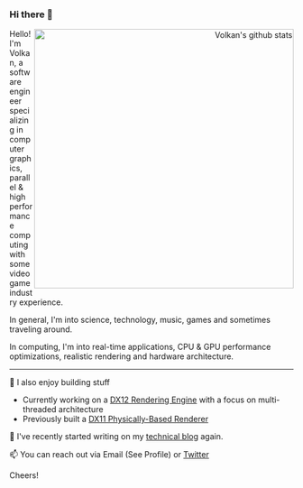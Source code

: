 ### Hi there 👋

<p align="right">
  <a href="https://github.com/anuraghazra/github-readme-stats">
    <img width="460" align="right" alt="Volkan's github stats" src="https://github-readme-stats.vercel.app/api?username=vilbeyli&theme=dark&show_icons=true" />
  </a>
</p>

Hello! I'm Volkan, a software engineer specializing in computer graphics, parallel & high performance computing with some video game industry experience.

In general, I'm into science, technology, music, games and sometimes traveling around.

In computing, I'm into real-time applications, CPU & GPU performance optimizations, realistic rendering and hardware architecture.

----


🔭 I also enjoy building stuff 
  
  - Currently working on a [DX12 Rendering Engine](https://github.com/vilbeyli/VQE/) with a focus on multi-threaded architecture
  - Previously built a [DX11 Physically-Based Renderer](https://github.com/vilbeyli/VQEngine/)

💬 I've recently started writing on my [technical blog](https://vilbeyli.github.io/) again.

📫 You can reach out via Email (See Profile) or [Twitter](https://twitter.com/Varaquilex)

Cheers!

<!--
**vilbeyli/vilbeyli** is a ✨ _special_ ✨ repository because its `README.md` (this file) appears on your GitHub profile.

Here are some ideas to get you started:

- 🔭 I’m currently working on ...
- 🌱 I’m currently learning ...
- 👯 I’m looking to collaborate on ...
- 🤔 I’m looking for help with ...
- 💬 Ask me about ...
- 📫 How to reach me: ...
- 😄 Pronouns: ...
- ⚡ Fun fact: ...
-->

